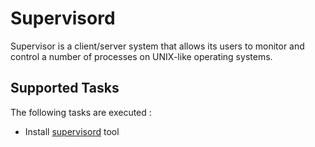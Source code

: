 Supervisord
===========

Supervisor is a client/server system that allows its users to monitor and control a number of processes on UNIX-like operating systems.

Supported Tasks
-----------------

The following tasks are executed :

  - Install [supervisord](http://supervisord.org/) tool
